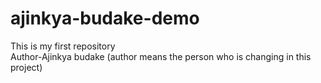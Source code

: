 # ajinkya-budake-demo
This is my first repository
<br>
Author-Ajinkya budake  (author means the person who is changing in this project)
